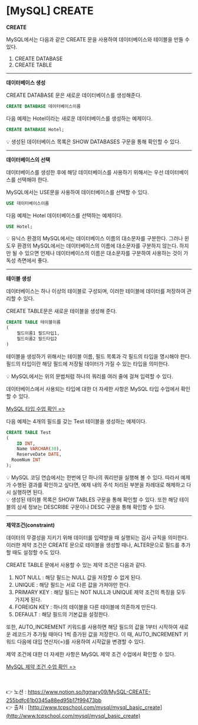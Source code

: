# [**MySQL] CREATE**

**CREATE**

MySQL에서는 다음과 같은 CREATE 문을 사용하여 데이터베이스와 테이블을 만들 수 있다.

1. CREATE DATABASE
2. CREATE TABLE

---

**데이터베이스 생성**

CREATE DATABASE 문은 새로운 데이터베이스를 생성해준다.

```sql
CREATE DATABASE 데이터베이스이름
```

다음 예제는 Hotel이라는 새로운 데이터베이스를 생성하는 예제이다.

```sql
CREATE DATABASE Hotel;
```

<aside>
💡 생성된 데이터베이스 목록은 SHOW DATABASES 구문을 통해 확인할 수 있다.

</aside>

---

**데이터베이스의 선택**

데이터베이스를 생성한 후에 해당 데이터베이스를 사용하기 위해서는 
우선 데이터베이스를 선택해야 한다.

MySQL에서는 USE문을 사용하여 데이터베이스를 선택할 수 있다.

```sql
USE 데이터베이스이름
```

다음 예제는 Hotel 데이터베이스를 선택하는 예제이다.

```sql
USE Hotel;
```

<aside>
💡 유닉스 환경의 MySQL에서는 데이터베이스 이름의 대소문자를 구분한다. 그러나 윈도우 환경의 MySQL에서는 데이터베이스의 이름에 대소문자를 구분하지 않는다. 하지만 될 수 있으면 언제나 데이터베이스의 이름은 대소문자를 구분하여 사용하는 것이 가독성 측면에서 좋다.

</aside>

---

**테이블 생성**

데이터베이스는 하나 이상의 테이블로 구성되며, 
이러한 테이블에 데이터를 저장하여 관리할 수 있다.

CREATE TABLE문은 새로운 테이블을 생성해 준다.

```sql
CREATE TABLE 테이블이름
(
	필드이름1 필드타입1,
	필드이름2 필드타입2
)
```

테이블을 생성하기 위해서는 테이블 이름, 필드 목록과 각 필드의 타입을 명시해야 한다. 
필드의 타입이란 해당 필드에 저장될 데이터가 가질 수 있는 타입을 의미한다.

<aside>
💡 MySQL에서는 위의 문법처럼 하나의 쿼리를 여러 줄에 걸쳐 입력할 수 있다.

</aside>

데이터베이스에서 사용되는 타입에 대한 더 자세한 사항은 MySQL 타입 수업에서 확인할 수 있다.

[MySQL 타입 수업 확인 =>](http://www.tcpschool.com/mysql/mysql_datatype_numeric)

다음 예제는 4개의 필드를 갖는 Test 테이블을 생성하는 예제이다.

```sql
CREATE TABLE Test
(
	ID INT,
	Name VARCHAR(30),
	ReserveDate DATE,
  RoomNum INT
);
```

<aside>
💡 MySQL 코딩 연습에서는 한번에 단 하나의 쿼리만을 실행해 볼 수 있다. 따라서 예제가 수행된 결과를 확인하고 싶다면, 예제 내의 주석 처리된 부분을 차례대로 해제하고 다시 실행하면 된다.

</aside>

<aside>
💡 생성된 테이블 목록은 SHOW TABLES 구문을 통해 확인할 수 있다. 또한 해당 테이블의 상세 정보는 DESCRIBE 구문이나 DESC 구문을 통해 확인할 수 있다.

</aside>

---

**제약조건(constraint)**

데이터의 무결성을 지키기 위해 데이터를 입력받을 때 실행되는 검사 규칙을 의미한다. 
이러한 제약 조건은 CREATE 문으로 테이블을 생성할 때나, 
ALTER문으로 필드를 추가할 때도 설정할 수도 있다.

CREATE TABLE 문에서 사용할 수 있는 제약 조건은 다음과 같다.

1. NOT NULL : 해당 필드는 NULL 값을 저장할 수 없게 된다.
2. UNIQUE : 해당 필드는 서로 다른 값을 가져야만 한다.
3. PRIMARY KEY : 해당 필드는 NOT NULL과 UNIQUE 제약 조건의 특징을 모두 가지게 된다.
4. FOREIGN KEY : 하나의 테이블을 다른 테이블에 의존하게 만든다.
5. DEFAULT : 해당 필드의 기본값을 설정한다.

또한, AUTO_INCREMENT 키워드를 사용하면 해당 필드의 값을 1부터 시작하여 새로운 레코드가 
추가될 때마다 1씩 증가된 값을 저장한다.
이 때, AUTO_INCREMENT 키워드 다음에 대입 연산자(=)를 사용하여 시작값을 변경할 수 있다.

제약 조건에 대한 더 자세한 사항은 MySQL 제약 조건 수업에서 확인할 수 있다.

[MySQL 제약 조건 수업 확인 =>](http://www.tcpschool.com/mysql/mysql_constraint_notNull)

<br><br>
👉 노션 : https://www.notion.so/tgmary09/MySQL-CREATE-255bdfc61b0345a88ed95b17f99473bb
<br>
 👉 출처 : [http://www.tcpschool.com/mysql/mysql_basic_create](http://www.tcpschool.com/mysql/mysql_basic_create)
